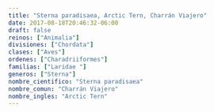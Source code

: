 ```yaml
---
title: "Sterna paradisaea, Arctic Tern, Charrán Viajero"
date: 2017-08-18T20:46:32-06:00
draft: false
reinos: ["Animalia"]
divisiones: ["Chordata"]
clases: ["Aves"]
ordenes: ["Charadriiformes"]
familias: ["Laridae "]
generos: ["Sterna"]
nombre_cientifico: "Sterna paradisaea"
nombre_comun: "Charrán Viajero"
nombre_ingles: "Arctic Tern"
---
```

